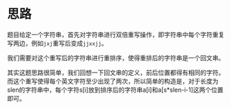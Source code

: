 # 思路

题目给定一个字符串，首先对字符串进行双倍重写操作，即字符串中每个字符重复写两边，例如`jxj`重写后变成`jjxxjj`。

我们需要对这个重写后的字符串进行重排序，使得重排后的字符串是一个回文串。

其实这题思路很简单，我们回想一下回文串的定义，前后位置都得有相同的字符。而这个重写使得每个英文字符至少出现了两次，所以简单的构造是，对于长度为slen的字符串中，每个字符s[i]放到排序后的字符串a[i]和a[s*slen-i-1]这两个位置即可。
